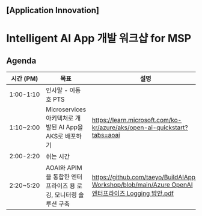 ## [Application Innovation]
# Intelligent AI App 개발 워크샵 for MSP

## Agenda

|시간 (PM)|목표|설명|
|------|---|---|
|1:00-1:10|	인사말 - 이동호 PTS|
|1:10~2:00|	Microservices 아키텍처로 개발된 AI App을 AKS로 배포하기|https://learn.microsoft.com/ko-kr/azure/aks/open-ai-quickstart?tabs=aoai|
|2:00-2:20|	쉬는 시간 |
|2:20~5:20|	AOAI와 APIM을 통합한 엔터프라이즈 용 로깅, 모니터링 솔루션 구축|	[https://github.com/taeyo/BuildAIApp-Workshop/blob/main/Azure OpenAI 엔터프라이즈 Logging 방안.pdf](https://github.com/taeyo/BuildAIApp-Workshop/blob/main/Azure%20OpenAI%20%EC%97%94%ED%84%B0%ED%94%84%EB%9D%BC%EC%9D%B4%EC%A6%88%20Logging%20%EB%B0%A9%EC%95%88.pdf)|

